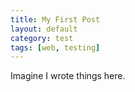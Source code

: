 ```yaml
---
title: My First Post
layout: default
category: test
tags: [web, testing]
---
```

Imagine I wrote things here.
